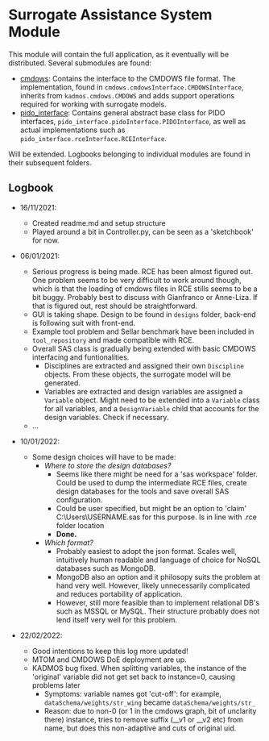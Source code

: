 # Surrogate Assistance System Module

This module will contain the full application, as it eventually will be distributed. Several submodules are found:

- [cmdows](cmdows/): Contains the interface to the CMDOWS file format. The implementation, found in `cmdows.cmdowsInterface.CMDOWSInterface`, inherits from `kadmos.cmdows.CMDOWS` and adds support operations required for working with surrogate models.
- [pido_interface](pido_interface/): Contains general abstract base class for PIDO interfaces, `pido_interface.pidoInterface.PIDOInterface`, as well as actual implementations such as `pido_interface.rceInterface.RCEInterface`.

Will be extended. Logbooks belonging to individual modules are found in their subsequent folders.

## Logbook
- 16/11/2021:
    - Created readme.md and setup structure
    - Played around a bit in Controller.py, can be seen as a 'sketchbook' for now.
- 06/01/2021:
    - Serious progress is being made. RCE has been almost figured out. One problem seems to be very difficult to work around though, which is that the loading of cmdows files in RCE stills seems to be a bit buggy. Probably best to discuss with Gianfranco or Anne-Liza. If that is figured out, rest should be straightforward. 
    - GUI is taking shape. Design to be found in `designs` folder, back-end is following suit with front-end.
    - Example tool problem and Sellar benchmark have been included in `tool_repository` and made compatible with RCE.
    - Overall SAS class is gradually being extended with basic CMDOWS interfacing and funtionalities.
      - Disciplines are extracted and assigned their own `Discipline` objects. From these objects, the surrogate model will be generated.
      - Variables are extracted and design variables are assigned a `Variable` object. Might need to be extended into a `Variable` class for all variables, and a `DesignVariable` child that accounts for the design variables. Check if necessary.
    - ...
- 10/01/2022:
    - Some design choices will have to be made:
        - *Where to store the design databases?*
          - Seems like there might be need for a 'sas workspace' folder. Could be used to dump the intermediate RCE files, create design databases for the tools and save overall SAS configuration.
          - Could be user specified, but might be an option to 'claim' C:\Users\USERNAME\.sas for this purpose. Is in line with .rce folder location
          - **Done.**  
        - *Which format?*
            - Probably easiest to adopt the json format. Scales well, intuitively human readable and language of choice for NoSQL databases such as MongoDB.
            - MongoDB also an option and it philosopy suits the problem at hand very well. However, likely unnecessarily complicated and reduces portability of application.
            - However, still more feasible than to implement relational DB's such as MSSQL or MySQL. Their structure probably does not lend itself very well for this problem.

- 22/02/2022:
    - Good intentions to keep this log more updated! 
    - MTOM and CMDOWS DoE deployment are up. 
    - KADMOS bug fixed. When splitting variables, the instance of the 'original' variable did not get set back to instance=0, causing problems later
        - Symptoms: variable names got 'cut-off': for example, `dataSchema/weights/str_wing` became `dataSchema/weights/str_`
        - Reason: due to non-0 (or 1 in the cmdows graph, bit of unclarity there) instance, tries to remove suffix (__v1 or __v2 etc) from name, but does this non-adaptive and cuts of original uid.
    
